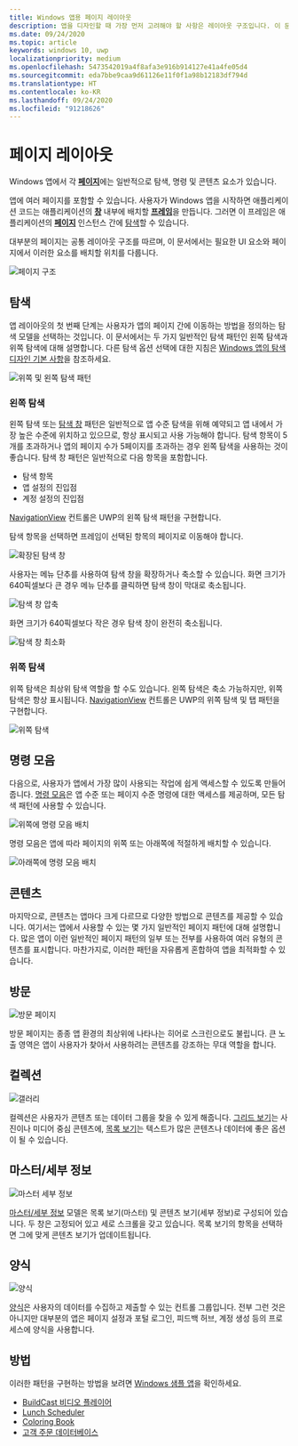 ```yaml
---
title: Windows 앱용 페이지 레이아웃
description: 앱을 디자인할 때 가장 먼저 고려해야 할 사항은 레이아웃 구조입니다. 이 문서에서는 필요한 UI 요소와 페이지에서 이러한 요소를 배치할 위치를 비롯하여 기본 페이지 레이아웃의 공통 구조를 다룹니다. Windows 앱에서 각 페이지에는 일반적으로 탐색, 명령 및 콘텐츠 요소가 있습니다.
ms.date: 09/24/2020
ms.topic: article
keywords: windows 10, uwp
localizationpriority: medium
ms.openlocfilehash: 5473542019a4f8afa3e916b914127e41a4fe05d4
ms.sourcegitcommit: eda7bbe9caa9d61126e11f0f1a98b12183df794d
ms.translationtype: HT
ms.contentlocale: ko-KR
ms.lasthandoff: 09/24/2020
ms.locfileid: "91218626"
---
```

# <a name="page-layout"></a>페이지 레이아웃

Windows 앱에서 각 [**페이지**](/uwp/api/Windows.UI.Xaml.Controls.Page)에는 일반적으로 탐색, 명령 및 콘텐츠 요소가 있습니다. 

앱에 여러 페이지를 포함할 수 있습니다. 사용자가 Windows 앱을 시작하면 애플리케이션 코드는 애플리케이션의 [**창**](/uwp/api/windows.ui.xaml.window) 내부에 배치할 [**프레임**](/uwp/api/Windows.UI.Xaml.Controls.Frame)을 만듭니다. 그러면 이 프레임은 애플리케이션의 [**페이지**](/uwp/api/Windows.UI.Xaml.Controls.Page) 인스턴스 간에 [탐색](../basics/navigate-between-two-pages.md)할 수 있습니다. 

대부분의 페이지는 공통 레이아웃 구조를 따르며, 이 문서에서는 필요한 UI 요소와 페이지에서 이러한 요소를 배치할 위치를 다룹니다. 

![페이지 구조](images/page-components.svg)

## <a name="navigation"></a>탐색
앱 레이아웃의 첫 번째 단계는 사용자가 앱의 페이지 간에 이동하는 방법을 정의하는 탐색 모델을 선택하는 것입니다. 이 문서에서는 두 가지 일반적인 탐색 패턴인 왼쪽 탐색과 위쪽 탐색에 대해 설명합니다. 다른 탐색 옵션 선택에 대한 지침은 [Windows 앱의 탐색 디자인 기본 사항](../basics/navigation-basics.md)을 참조하세요.

![위쪽 및 왼쪽 탐색 패턴](images/top-left-nav.svg)

### <a name="left-nav"></a>왼쪽 탐색
왼쪽 탐색 또는 [탐색 창](../controls-and-patterns/navigationview.md) 패턴은 일반적으로 앱 수준 탐색을 위해 예약되고 앱 내에서 가장 높은 수준에 위치하고 있으므로, 항상 표시되고 사용 가능해야 합니다. 탐색 항목이 5개를 초과하거나 앱의 페이지 수가 5페이지를 초과하는 경우 왼쪽 탐색을 사용하는 것이 좋습니다. 탐색 창 패턴은 일반적으로 다음 항목을 포함합니다.
- 탐색 항목
- 앱 설정의 진입점
- 계정 설정의 진입점

[NavigationView](/uwp/api/windows.ui.xaml.controls.navigationview) 컨트롤은 UWP의 왼쪽 탐색 패턴을 구현합니다.

탐색 항목을 선택하면 프레임이 선택된 항목의 페이지로 이동해야 합니다.

![확장된 탐색 창](images/navview-expanded.svg)

사용자는 메뉴 단추를 사용하여 탐색 창을 확장하거나 축소할 수 있습니다. 화면 크기가 640픽셀보다 큰 경우 메뉴 단추를 클릭하면 탐색 창이 막대로 축소됩니다.

![탐색 창 압축](images/navview-compact.svg)

화면 크기가 640픽셀보다 작은 경우 탐색 창이 완전히 축소됩니다.

![탐색 창 최소화](images/navview-minimal.svg)

### <a name="top-nav"></a>위쪽 탐색

위쪽 탐색은 최상위 탐색 역할을 할 수도 있습니다. 왼쪽 탐색은 축소 가능하지만, 위쪽 탐색은 항상 표시됩니다. [NavigationView](../controls-and-patterns/navigationview.md) 컨트롤은 UWP의 위쪽 탐색 및 탭 패턴을 구현합니다.

![위쪽 탐색](images/pivot-large.svg)

## <a name="command-bar"></a>명령 모음

다음으로, 사용자가 앱에서 가장 많이 사용되는 작업에 쉽게 액세스할 수 있도록 만들어 줍니다. [명령 모음](../controls-and-patterns/app-bars.md)은 앱 수준 또는 페이지 수준 명령에 대한 액세스를 제공하며, 모든 탐색 패턴에 사용할 수 있습니다.

![위쪽에 명령 모음 배치 ](images/app-bar-desktop.svg)

명령 모음은 앱에 따라 페이지의 위쪽 또는 아래쪽에 적절하게 배치할 수 있습니다.

![아래쪽에 명령 모음 배치](images/app-bar-mobile.svg)

## <a name="content"></a>콘텐츠

마지막으로, 콘텐츠는 앱마다 크게 다르므로 다양한 방법으로 콘텐츠를 제공할 수 있습니다. 여기서는 앱에서 사용할 수 있는 몇 가지 일반적인 페이지 패턴에 대해 설명합니다. 많은 앱이 이런 일반적인 페이지 패턴의 일부 또는 전부를 사용하여 여러 유형의 콘텐츠를 표시합니다. 마찬가지로, 이러한 패턴을 자유롭게 혼합하여 앱을 최적화할 수 있습니다.

## <a name="landing"></a>방문

![방문 페이지](images/hero-screen.svg)

방문 페이지는 종종 앱 환경의 최상위에 나타나는 히어로 스크린으로도 불립니다. 큰 노출 영역은 앱이 사용자가 찾아서 사용하려는 콘텐츠를 강조하는 무대 역할을 합니다.

## <a name="collections"></a>컬렉션

![갤러리](images/gridview.svg)

컬렉션은 사용자가 콘텐츠 또는 데이터 그룹을 찾을 수 있게 해줍니다. [그리드 보기](../controls-and-patterns/item-templates-gridview.md)는 사진이나 미디어 중심 콘텐츠에, [목록 보기](../controls-and-patterns/item-templates-listview.md)는 텍스트가 많은 콘텐츠나 데이터에 좋은 옵션이 될 수 있습니다.

## <a name="masterdetail"></a>마스터/세부 정보

![마스터 세부 정보](images/master-detail.svg)

[마스터/세부 정보](../controls-and-patterns/master-details.md) 모델은 목록 보기(마스터) 및 콘텐츠 보기(세부 정보)로 구성되어 있습니다. 두 창은 고정되어 있고 세로 스크롤을 갖고 있습니다. 목록 보기의 항목을 선택하면 그에 맞게 콘텐츠 보기가 업데이트됩니다. 

## <a name="forms"></a>양식
![양식](images/form.svg)

[양식](../controls-and-patterns/forms.md)은 사용자의 데이터를 수집하고 제출할 수 있는 컨트롤 그룹입니다. 전부 그런 것은 아니지만 대부분의 앱은 페이지 설정과 포털 로그인, 피드백 허브, 계정 생성 등의 프로세스에 양식을 사용합니다. 

## <a name="sample-apps"></a>방법
이러한 패턴을 구현하는 방법을 보려면 [Windows 샘플 앱](https://developer.microsoft.com/windows/samples)을 확인하세요.
- [BuildCast 비디오 플레이어](https://github.com/Microsoft/BuildCast)
- [Lunch Scheduler](https://github.com/Microsoft/Windows-appsample-lunch-scheduler)
- [Coloring Book](https://github.com/Microsoft/Windows-appsample-coloringbook)
- [고객 주문 데이터베이스](https://github.com/Microsoft/Windows-appsample-customers-orders-database)
